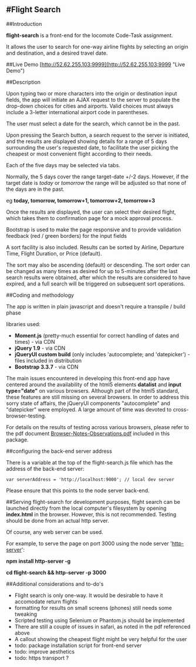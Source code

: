 #Flight Search
---

##Introduction

**flight-search** is a front-end for the locomote Code-Task assignment.

It allows the user to search for one-way airline flights by selecting an origin and destination, and a desired travel date.

##Live Demo
[http://52.62.255.103:9999](http://52.62.255.103:9999 "Live Demo")

##Description


Upon typing two or more characters into the origin or destination input fields, the app will initiate an AJAX request to the server to populate the drop-down choices for cities and airports. Valid choices must always include a 3-letter international airport code in parentheses.

The user must select a date for the search, which cannot be in the past.

Upon pressing the Search button, a search request to the server is initiated, and the results are displayed showing details for a range of 5 days surrounding the user's requested date, to facilitate the user picking the cheapest or most convenient flight according to their needs.

Each of the five days may be selected via tabs. 

Normally, the 5 days cover the range target-date +/-2 days. 
However, if the target date is *today* or *tomorrow* the range will be adjusted so that none of the days are in the past. 

eg **today, tomorrow, tomorrow+1, tomorrow+2, tomorrow+3**

Once the results are displayed, the user can select their desired flight, which takes them to confirmation page for a mock approval process.

Bootstrap is used to make the page responsive and to provide validation feedback (red / green borders) for the input fields

A sort facility is also included. Results can be sorted by Airline, Departure Time, Flight Duration, or Price (default).

The sort may also be ascending (default) or descending. The sort order can be changed as many times as desired for up to 5-minutes after the last search results were obtained, 
after which the results are considered to have expired, and a full search will be triggered on subsequent sort operations.

##Coding and methodology

The app is written in plain javascript and doesn't require a transpile / build phase

libraries used:

* **Moment.js** (pretty-much essential for correct handling of dates and times) - via CDN
* **jQuery 1.9** - via CDN
* **jQueryUI custom build** (only includes 'autocomplete; and 'datepicker') - files included in distribution
* **Bootstrap 3.3.7** - via CDN

The main issues encountered in developing this front-end app have centered around the availability of the html5 elements **datalist** and **input type="date"** on various browsers. Although part of the html5 standard, these features are still missing on several browsers. In order to address this sorry state of affairs, the jQueryUI components "autocomplete" and "datepicker" were employed. A large amount of time was devoted to cross-browser-testing.

For details on the results of testing across various browsers, please refer to the pdf document [Browser-Notes-Observations.pdf](./Browser-Notes-Observations.pdf "Browser-Notes-Observations.pdf") included in this package.

##configuring the back-end server address

There is a variable at the top of the flight-search.js file which has the address of the back-end server:

	var serverAddress = 'http://localhost:9000'; // local dev server

Please ensure that this points to the node server back-end.


##Serving flight-search
for development purposes, flight search can be launched directly from the local computer's filesystem by opening **index.html** in the browser. However, this is not recommended. Testing should be done from an actual http server.

Of course, any web server can be used. 

For example, to serve the page on port 3000 using the node server '[http-server](https://www.npmjs.com/package/http-server)':

**npm install http-server -g**

**cd flight-search && http-server -p 3000**

##Additional considerations and to-do's

* Flight search is only one-way. It would be desirable to have it accomodate return flights
* formatting for results on small screens (phones) still needs some tweaking
* Scripted testing using Selenium or Phantom.js should be implemented
* There are still a couple of issues in safari, as noted in the pdf referenced above
* A callout showing the cheapest flight might be very helpful for the user
* todo: package installation script for front-end server
* todo: improve aesthetics
* todo: https transport ?









